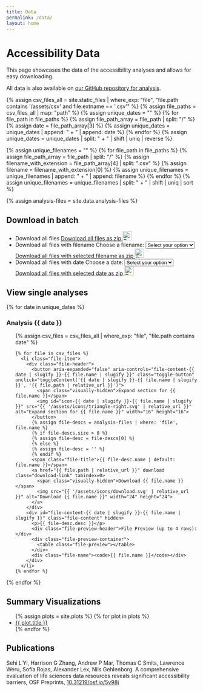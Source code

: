 ```yaml
---
title: Data
permalink: /data/
layout: home
---
```


<link rel="stylesheet" href="/assets/css/data.css">

# Accessibility Data

This page showcases the data of the accessibility analyses and allows for easy downloading.

All data is also available on [our GitHub repository for analysis](https://github.com/hms-dbmi/life-sciences-a11y-evaluation). 

<!-- Retrieve all unique dates -->
{% assign csv_files_all = site.static_files | where_exp: "file", "file.path contains '/assets/csv' and file.extname == '.csv'" %}
{% assign file_paths = csv_files_all | map: "path" %}
{% assign unique_dates = "" %}
{% for file_path in file_paths %}
  {% assign file_path_array = file_path | split: "/" %}
  {% assign date = file_path_array[3] %}
  {% assign unique_dates = unique_dates | append: " + " | append: date %}
{% endfor %}
{% assign unique_dates = unique_dates | split: " + " | shift | uniq | reverse %}

<!-- Retrieve all unique file names -->
{% assign unique_filenames = "" %}
{% for file_path in file_paths %}
  {% assign file_path_array = file_path | split: "/" %}
  {% assign filename_with_extension = file_path_array[4] | split: ".csv" %}
  {% assign filename = filename_with_extension[0] %}
  {% assign unique_filenames = unique_filenames | append: " + " | append: filename %}
{% endfor %}
{% assign unique_filenames = unique_filenames | split: " + " | shift | uniq | sort %}


{% assign analysis-files = site.data.analysis-files %}

## Download in batch
<ul class="download-list">
  <li class="download-item">
    <div class="download-content">
      <span>Download all files</span>
      <a href="{{ "/assets/csv/zips/all/a11y-evaluations.zip" | relative_url }}" download class="download-link" tabindex=0>
        <span class="visually-hidden">Download all files as zip</span>
        <img src="{{ '/assets/icons/download.svg' | relative_url }}" alt="Download all files" width="24" height="24">
      </a>
    </div>
  </li>
  <li class="download-item">
    <div class="download-content">
      <span>Download all files with filename</span>
      <label for="filename">Choose a filename:</label>
      <select name="filename" id="filename">
        <option value="" disabled selected>Select your option</option>
        {% for filename in unique_filenames %}
        <option value="{{ filename }}">{{ filename }}</option>
        {% endfor %}
      </select>
      <a href="#" download class="download-link" id="download-filename" tabindex=0>
        <span class="visually-hidden">Download all files with selected filename as zip</span>
        <img src="{{ '/assets/icons/download.svg' | relative_url }}" alt="Download all files with selected name" width="24" height="24">
      </a>
    </div>
  </li>
  <li class="download-item">
    <div class="download-content">
      <span>Download all files with date</span>
      <label for="date">Choose a date:</label>
      <select name="date" id="date">
        <option value="" disabled selected>Select your option</option>
        {% for date in unique_dates %}
        <option value="{{ date }}">{{ date }}</option>
        {% endfor %}
      </select>
      <a href="#" download class="download-link" id="download-date" tabindex=0>
        <span class="visually-hidden">Download all files with selected date as zip</span>
        <img src="{{ '/assets/icons/download.svg' | relative_url }}" alt="Download all files with selected date" width="24" height="24">
      </a>
    </div>
  </li>
</ul>

## View single analyses
<!-- list files for each unique date -->
{% for date in unique_dates %}
  <h3>Analysis {{ date }}</h3>
  <ul class="file-list">
    {% assign csv_files = csv_files_all | where_exp: "file", "file.path contains date" %}

    {% for file in csv_files %}
      <li class="file-item">
        <div class="file-header">
          <button aria-expanded="false" aria-controls="file-content-{{ date | slugify }}-{{ file.name | slugify }}" class="toggle-button" onclick="toggleContent('{{ date | slugify }}-{{ file.name | slugify }}', '{{ file.path | relative_url }}')">
            <span class="visually-hidden">Expand section for {{ file.name }}</span>
            <img id="icon-{{ date | slugify }}-{{ file.name | slugify }}" src="{{ '/assets/icons/triangle-right.svg' | relative_url }}" alt="Expand section for {{ file.name }}" width="16" height="16">
          </button>
          {% assign file-descs = analysis-files | where: 'file', file.name %}
          {% if file-descs.size > 0 %}
          {% assign file-desc = file-descs[0] %}
          {% else %}
          {% assign file-desc = '' %}
          {% endif %}
          <span class="file-title">{{ file-desc.name | default: file.name }}</span>
          <a href="{{ file.path | relative_url }}" download class="download-link" tabindex=0>
            <span class="visually-hidden">Download {{ file.name }}</span>
            <img src="{{ '/assets/icons/download.svg' | relative_url }}" alt="Download {{ file.name }}" width="24" height="24">
          </a>
        </div>
        <div id="file-content-{{ date | slugify }}-{{ file.name | slugify }}" class="file-content" hidden>
          <p>{{ file-desc.desc }}</p>
          <div class="file-preview-header">File Preview (up to 4 rows):</div>
          <div class="file-preview-container">
            <table class="file-preview"></table>
          </div>
          <div class="file-name"><code>{{ file.name }}</code></div> 
        </div>
      </li>
    {% endfor %}
  </ul>
{% endfor %}

## Summary Visualizations

<ul class='plots'>
  {% assign plots = site.plots %}
  {% for plot in plots %}
  <li><a href='{{ plot.url | relative_url }}'>
    {{ plot.title }}
  </a></li>
  {% endfor %}
</ul>


## Publications

Sehi L'Yi, Harrison G Zhang, Andrew P Mar, Thomas C Smits, Lawrence Weru, Sofía Rojas, Alexander Lex, Nils Gehlenborg. A comprehensive evaluation of life sciences data resources reveals significant accessibility barriers, OSF Preprints, [10.31219/osf.io/5v98j](https://doi.org/10.31219/osf.io/5v98j)

<script>
  const filenameDownload = document.getElementById('download-filename');
  const filenameSelect = document.getElementById('filename');

  filenameSelect.addEventListener('change', function() {
    const selectedFilename = filenameSelect.value;
    filenameDownload.href = `{{ '/assets/csv/zips/by_name/' | relative_url }}${selectedFilename}.zip`;
  });

  const dateDownload = document.getElementById('download-date');
  const dateSelect = document.getElementById('date');

  dateSelect.addEventListener('change', function() {
    const selectedDate = dateSelect.value;
    dateDownload.href = `{{ '/assets/csv/zips/by_date/' | relative_url }}${selectedDate}.zip`;
  });

  function toggleContent(id, filePath) {
    const content = document.getElementById(`file-content-${id}`);
    const button = document.querySelector(`[aria-controls="file-content-${id}"]`);
    const icon = document.getElementById(`icon-${id}`);
    
    const isExpanded = button.getAttribute("aria-expanded") === "true";
    
    // change aria state
    button.setAttribute("aria-expanded", !isExpanded);
    content.hidden = isExpanded;

    // Update hidden button text for screen readers
    const srText = button.querySelector('.visually-hidden');
    srText.textContent = isExpanded ? `Expand section for File${id}` : `Collapse section for File${id}`;

    // change icons
    icon.src = isExpanded 
      ? "{{ '/assets/icons/triangle-right.svg' | relative_url }}" 
      : "{{ '/assets/icons/triangle-down.svg' | relative_url }}";
   
    // format values of each cell in the table
    const format = (str) => {
      if(+str && +str % 1 !== 0) {
        // float, e.g., str is "3.1429"
        return (+str).toFixed(3);
      } else {
        return str;
      }
    }

    // check if expanded, else, fetch content
    if (!isExpanded && !content.getAttribute('data-loaded')) {
      fetch(filePath)
        .then(response => response.text())
        .then(csvText => {
          const rows = csvText.split('\n').slice(0, 5); // max 5 rows
          const table = content.querySelector('table');
          let tableHTML = '';
          // we do not want to show the index column to save space
          const firstColNull = rows[0]?.split(',')?.[0] === "";
          rows.forEach((row, rowIndex) => {
            // to safely parse string values containing commas, replace commas with a predefined string
            const COMMA_WITHIN_DOUBLE_QUOTE = '###COMMA###';
            row = row.replace(/"(.*?)"/g, (str) => str.replaceAll(',', COMMA_WITHIN_DOUBLE_QUOTE));
            const columns = row.split(',');
            tableHTML += '<tr>';
            columns.forEach((column, colIndex) => {
              // recover the commas within each column
              column = column.replaceAll(COMMA_WITHIN_DOUBLE_QUOTE, ',');
              if(firstColNull && colIndex === 0) return;
              if (rowIndex === 0) {
                tableHTML += `<th>${column}</th>`;
              } else {
                tableHTML += `<td>${format(column)}</td>`;
              }
              
            });
            tableHTML += '</tr>';
          });

          table.innerHTML = tableHTML;
          content.setAttribute('data-loaded', 'true');
        })
        .catch(error => console.error('Error fetching CSV file:', error));
    }

  }
</script>
